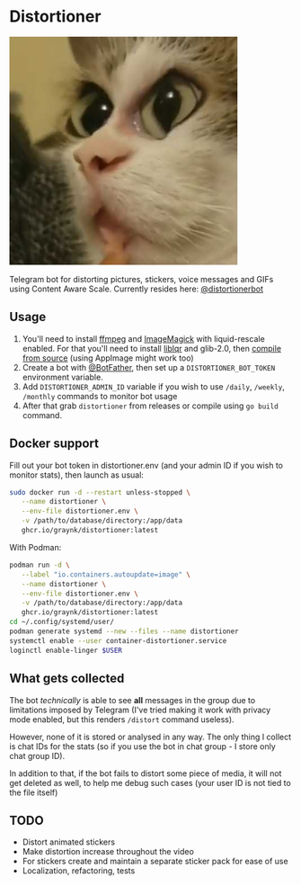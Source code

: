 # Distortioner
![Distorted cat](avatar.jpg)

Telegram bot for distorting pictures, stickers, voice messages and GIFs using Content Aware Scale.
Currently resides here: [@distortionerbot](https://t.me/distortionerbot)

## Usage
1. You'll need to install [ffmpeg](http://ffmpeg.org) and [ImageMagick](http://www.imagemagick.org/) with liquid-rescale enabled. For that you'll need to install [liblqr](https://github.com/carlobaldassi/liblqr) and glib-2.0, then [compile from source](https://imagemagick.org/script/install-source.php) (using AppImage might work too)
2. Create a bot with [@BotFather](https://t.me/BotFather), then set up a `DISTORTIONER_BOT_TOKEN` environment variable.
3. Add `DISTORTIONER_ADMIN_ID` variable if you wish to use `/daily`, `/weekly`, `/monthly` commands to monitor bot usage
4. After that grab `distortioner` from releases or compile using `go build` command.

## Docker support
Fill out your bot token in distortioner.env (and your admin ID if you wish to monitor stats), then launch as usual:
```Bash
sudo docker run -d --restart unless-stopped \
   --name distortioner \
   --env-file distortioner.env \
   -v /path/to/database/directory:/app/data
   ghcr.io/graynk/distortioner:latest
```

With Podman:
```Bash
podman run -d \
   --label "io.containers.autoupdate=image" \
   --name distortioner \
   --env-file distortioner.env \
   -v /path/to/database/directory:/app/data
   ghcr.io/graynk/distortioner:latest
cd ~/.config/systemd/user/
podman generate systemd --new --files --name distortioner
systemctl enable --user container-distortioner.service
loginctl enable-linger $USER
```

## What gets collected
The bot _technically_ is able to see __all__ messages in the group due to limitations imposed by Telegram 
(I've tried making it work with privacy mode enabled, but this renders `/distort` command useless).

However, none of it is stored or analysed in any way. The only thing I collect is chat IDs for the stats 
(so if you use the bot in chat group - I store only chat group ID).

In addition to that, if the bot fails to distort some piece of media, it will not get deleted as well, to help me debug such cases
(your user ID is not tied to the file itself)

## TODO
* Distort animated stickers
* Make distortion increase throughout the video
* For stickers create and maintain a separate sticker pack for ease of use
* Localization, refactoring, tests
